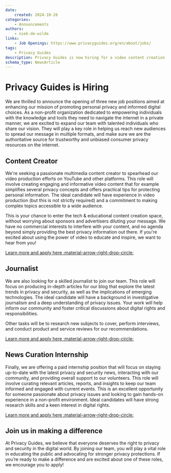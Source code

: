 ```yaml
---
date:
    created: 2024-10-28
categories:
    - Announcements
authors:
    - niek-de-wilde
links:
    - Job Openings: https://www.privacyguides.org/en/about/jobs/
tags:
    - Privacy Guides
description: Privacy Guides is now hiring for a video content creation position and a journalist position, as well as a 6-month internship.
schema_type: NewsArticle
---
```

# Privacy Guides is Hiring

We are thrilled to announce the opening of three new job positions aimed at enhancing our mission of promoting personal privacy and informed digital choices. As a non-profit organization dedicated to empowering individuals with the knowledge and tools they need to navigate the internet in a private manner, we are excited to expand our team with talented individuals who share our vision. They will play a key role in helping us reach new audiences to spread our message in multiple formats, and make sure we are the authoritative source for trustworthy and unbiased consumer privacy resources on the internet.<!-- more -->

## Content Creator

We're seeking a passionate multimedia content creator to spearhead our video production efforts on YouTube and other platforms. This role will involve creating engaging and informative video content that for example simplifies several privacy concepts and offers practical tips for protecting personal information. The ideal candidate will have experience in video production (but this is not strictly required) and a commitment to making complex topics accessible to a wide audience.

This is your chance to enter the tech & educational content creation space, without worrying about sponsors and advertisers diluting your message. We have no commercial interests to interfere with your content, and no agenda beyond simply providing the best privacy information out there. If you're excited about using the power of video to educate and inspire, we want to hear from you!

[Learn more and apply here :material-arrow-right-drop-circle:](https://privacyguides.org/en/about/jobs/content-creator/)

## Journalist

We are also looking for a skilled journalist to join our team. This role will focus on producing in-depth articles for our blog that explore the latest trends in privacy and security, as well as the implications of emerging technologies. The ideal candidate will have a background in investigative journalism and a deep understanding of privacy issues. Your work will help inform our community and foster critical discussions about digital rights and responsibilities.

Other tasks will be to research new subjects to cover, perform interviews, and conduct product and service reviews for our recommendations.

[Learn more and apply here :material-arrow-right-drop-circle:](https://privacyguides.org/en/about/jobs/journalist/)

## News Curation Internship

Finally, we are offering a paid internship position that will focus on staying up-to-date with the latest privacy and security news, interacting with our community, and providing overall support to our volunteers. This role will involve curating relevant articles, reports, and insights to keep our team informed and engaged with current events. This is an excellent opportunity for someone passionate about privacy issues and looking to gain hands-on experience in a non-profit environment. Ideal candidates will have strong research skills and a keen interest in digital rights.

[Learn more and apply here :material-arrow-right-drop-circle:](https://privacyguides.org/en/about/jobs/intern-news/)

## Join us in making a difference

At Privacy Guides, we believe that everyone deserves the right to privacy and security in the digital world. By joining our team, you will play a vital role in educating the public and advocating for stronger privacy protections. If you’re ready to make a difference and are excited about one of these roles, we encourage you to apply!
